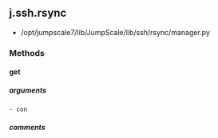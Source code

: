 ## j.ssh.rsync

- /opt/jumpscale7/lib/JumpScale/lib/ssh/rsync/manager.py

### Methods

#### get 
##### arguments

    - con

##### comments

